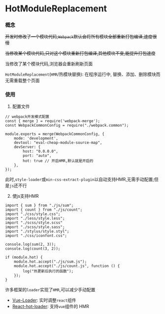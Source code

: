 <h1>HotModuleReplacement</h1>

### 概念

~~开发时修改了一个模块代码,`Webpack`默认会将所有模块全部重新打包编译,速度很慢~~

~~当修改某个模块代码,只对这个模块重新打包编译,其他模块不变,能提升打包速度~~

当修改了某个模块代码,浏览器会重新刷新页面

`HotModuleReplacement`(`HMR`/热模块替换): 在程序运行中, 替换、添加、删除模块而无需重载整个页面

### 使用

1. 配置文件
```javascript{11} title="webpack.dev.js"
// webpack开发模式配置
const { merge } = require('webpack-merge');
const WebpackCommonConfig = require("./webpack.common");

module.exports = merge(WebpackCommonConfig, {
    mode: 'development',
    devtool: "eval-cheap-module-source-map",
    devServer: {
        host: "0.0.0.0",
        port: "auto",
        hot: true // 开启HMR,默认就是开启的
    },
});
```

此时,`style-loader`或`min-css-extract-plugin`以自动支持HMR,无需手动配置;但是`js`还不行

2. 使js支持HMR

```javascript{13-18} title="main.js"
import { sum } from "./js/sum";
import { count } from "./js/count";
import "./css/style.css";
import "./less/style.less";
import "./scss/style.scss"
import "./scss/style.sass";
import "./stylus/style.styl";
import "./css/iconfont.css";

console.log(sum(2, 3));
console.log(count(3, 2));

if (module.hot) {
    module.hot.accept("./js/sum.js");
    module.hot.accept("./js/count.js", function () {
        log("热更新后执行的函数");
    });
}
```

许多框架的`loader`实现了`HMR`,可以减少手动配置
* [Vue-Loader](https://github.com/vuejs/vue-loader): 实时调整`react`组件
* [React-hot-loader](https://github.com/gaearon/react-hot-loader): 支持`vue`组件的 HMR
